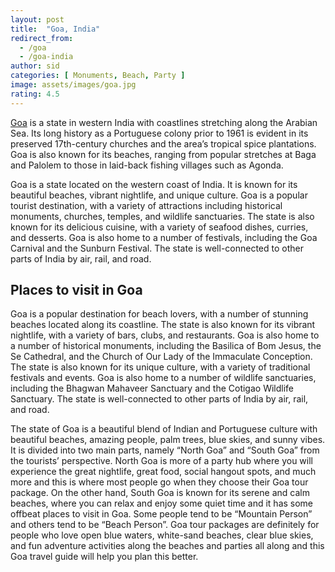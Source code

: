 ```yaml
---
layout: post
title:  "Goa, India"
redirect_from:
  - /goa
  - /goa-india
author: sid
categories: [ Monuments, Beach, Party ]
image: assets/images/goa.jpg
rating: 4.5
---
```

[Goa](https://www.justwravel.com/blog/goa-a-complete-travel-guide/) is a state in western India with coastlines stretching along the Arabian Sea. Its long history as a Portuguese colony prior to 1961 is evident in its preserved 17th-century churches and the area’s tropical spice plantations. Goa is also known for its beaches, ranging from popular stretches at Baga and Palolem to those in laid-back fishing villages such as Agonda.

Goa is a state located on the western coast of India. It is known for its beautiful beaches, vibrant nightlife, and unique culture. Goa is a popular tourist destination, with a variety of attractions including historical monuments, churches, temples, and wildlife sanctuaries. The state is also known for its delicious cuisine, with a variety of seafood dishes, curries, and desserts. Goa is also home to a number of festivals, including the Goa Carnival and the Sunburn Festival. The state is well-connected to other parts of India by air, rail, and road.

<h2>Places to visit in Goa</h2>

Goa is a popular destination for beach lovers, with a number of stunning beaches located along its coastline. The state is also known for its vibrant nightlife, with a variety of bars, clubs, and restaurants. Goa is also home to a number of historical monuments, including the Basilica of Bom Jesus, the Se Cathedral, and the Church of Our Lady of the Immaculate Conception. The state is also known for its unique culture, with a variety of traditional festivals and events. Goa is also home to a number of wildlife sanctuaries, including the Bhagwan Mahaveer Sanctuary and the Cotigao Wildlife Sanctuary. The state is well-connected to other parts of India by air, rail, and road.

The state of Goa is a beautiful blend of Indian and Portuguese culture with beautiful beaches, amazing people, palm trees, blue skies, and sunny vibes. It is divided into two main parts, namely “North Goa” and “South Goa” from the tourists’ perspective. North Goa is more of a party hub where you will experience the great nightlife, great food, social hangout spots, and much more and this is where most people go when they choose their Goa tour package. On the other hand, South Goa is known for its serene and calm beaches, where you can relax and enjoy some quiet time and it has some offbeat places to visit in Goa. Some people tend to be “Mountain Person” and others tend to be “Beach Person”. Goa tour packages are definitely for people who love open blue waters, white-sand beaches, clear blue skies, and fun adventure activities along the beaches and parties all along and this Goa travel guide will help you plan this better.


<div class="pa-carousel-widget" style="width:100%; height:480px; display:none;"
  data-link="https://www.justwravel.com/blog/goa-a-complete-travel-guide/"
  data-title="Goa, India"
  data-description="Beaches, activities, Feel good"
  data-delay="3">
  <object data="https://lh3.googleusercontent.com/dEEqOCt1Cn9Fd6q_RHRhUHCTbJt7zIcczv8Gbb1mMCleJCTKTw1lc5pCc6SmigRLnuJvUkOBp80w1eGbqgxaoC7s0ASHePsNngWkMfDrTEc3rPheNzVbFjA1AMD9mkNnJYfaG-oX1iQ=w1920-h1080"></object>
  <object data="https://lh3.googleusercontent.com/Ix16JiCug338VcmBfeGwMjRxqKh5ghCmpXtT_01wIG5C-goMaP74Ohske7rb_sf3EeW-0JehJXVLt9xSOm5Yc740x6eGv25zK_oQaIoyAAKWJyvMGvWRMWgKAN9tv3vD3uN0MBbHAWY=w1920-h1080"></object>
  <object data="https://lh3.googleusercontent.com/W9_Cw5bLE84rncIF4gyJfJY2G7oDqpfSpcDhP-UOvVXU44aCweJ9Pu3LT22yV-P7ppT-xw48lzwdpA-xin_26uHzkS_w52r9E8pdX3vyeN3uWBlm5gt46_KB79CaEWfsJ9e789E8qa4=w1920-h1080"></object>
  <object data="https://lh3.googleusercontent.com/MqOcHwoh0R_hiRNJYsmOGMksFwtlhUH4URkjOU2pmUOcWVTQTIhJUdAomM7rmeUR9OQ31bPirZKzT-kQVZMB5N-7VVyKHndtcAfmGKZgWRff-R8RgrecbXsOgVtzSNst40xy6SqJmrg=w1920-h1080"></object>
  <object data="https://lh3.googleusercontent.com/TxIcF9gpP95fKigSkGeG3Op3L3wDKNrSjGVWXZx7gxzQX9B7xkC4JepLmE_c9cVrWFF_DxXswh9K3hB9QXm1pFMArSEQ6zeWe3J7cp_LRNg7rgklrKVCOmmoN4z2rpgh14CATtm5n6g=w1920-h1080"></object>
  <object data="https://lh3.googleusercontent.com/3QCin7399o-5nUnJHdTzD6F5PV_3mZCfKSZBSB4stA0TemtFVLy1mpQVxPK50Hch0OnZtv-kpJTaud-an7xt-A6YRG9sQHwtihHmtD3OHzt3qYB5pBr6ZfPy_z8Vu_81GYOfunBGYLg=w1920-h1080"></object>
  <object data="https://lh3.googleusercontent.com/iah0yhtHSakN-9Sc0YGXvTDZ8EkJpRqWe_3SV4ntOp9qfDzdGKtCm5qrUnoooIpaIYl-6sJQ6UdCluxyENKmhqJ4_008VJOo6F2gbBvN236ttkhSBJbyTzMDxnunu3XrgALJ3K9kqqs=w1920-h1080"></object>
  <object data="https://lh3.googleusercontent.com/gTclgH4xLo4uJXY8fWH8LA3Zp-wQbhH0JNDbTlONKNJN7krdyOpZO3c1bwDdf0SQJbJbiIKn7P5heg3k99FirvRc8shskmxlme-0haPxBDXuCyuUB3SgEr5xY27eFbVbervR4MCUdww=w1920-h1080"></object>
  <object data="https://lh3.googleusercontent.com/E30GQgWCxWICR_TgKq2KvB_NkUhpQF0jrfM5R7Re9E14SlVXZSfqj1POdsJP0_ruBZEd70tmCIaif93ttEXO7-HWxsZo97A98PCy4NJ74n1jaCd3tCaxiiU6IxzipTvU2O1P0cIDQYc=w1920-h1080"></object>
  <object data="https://lh3.googleusercontent.com/8C21eCk2lkb9n72g8G5BfHTR5UVd9vOIeunKlFqovHTX_GX2NIwYvMHsOQm3s0FydbEIM5o1LF6pvyf7lqIZ_fCCPh6pnpIMVtAgifJyfdZQ5ScoHoHFLxYil_1caljzOythOKHcT0s=w1920-h1080"></object>
  <object data="https://lh3.googleusercontent.com/KZLbKUgCF3T2BwCl4ihdIAX93zJo8RDEvMJiOqj1m1oOZIfUXkn36Dyz8r0oC4IE0Hz6CwZb13b-TPBCZNcYWAMI1wjvgn-AGc1fomutvJXlj4qiJERR_JFzep7MR4lHIs9JXx1Hv6U=w1920-h1080"></object>
  <object data="https://lh3.googleusercontent.com/L4G09Vq7ywu4b_XDxmWDSz2p7h70XgLEnhrMbD9Aqq4sLyqr3ZLvOU5cNslxIoqbIkoeefaiY4ZjgxSunHl9-kXc8zhNQPK7fh9BV6DovZyEGbnt0yAWwvRY5N8xSfWweI0C2xgkVg0=w1920-h1080"></object>
  <object data="https://lh3.googleusercontent.com/MFKIs1J6x_x_ijMf85chthCxM5_EorbCMtHkbGpWB2cp2DV1fmNi60fOIK0orAiYAmbAiUx_Jgr4JvtT73gbUN7wnn72plwG1hLiuzU-8AMOYX1g3uooS_0EwJhl_Ta7-odTD9PQSXs=w1920-h1080"></object>
  <object data="https://lh3.googleusercontent.com/GC7utR10KlKJaQp-Jpd3-8uOgcktpyaHJVJ7pnbx22iHgcsw_9jKSccVHcX5xssL3zQuo_Be3ipYd1rZVsf_lyVETxGHFAPY8FPaP9rFhLNeygyM0WA00Ov2KH8EXC4JTuIJFxX6Yb0=w1920-h1080"></object>
  <object data="https://lh3.googleusercontent.com/XtCWxgwx4YFQaKpMiBpM8auZ7pRR9fF9uJvbAb6A4bIAvPZiHgvRzsIokxN39zmWERAbfBr_H469FgJQsxyuGAuVkRPRVOT5t324s50JtCiya94W2Xp6m_34KnhU9CUVN8Pz11KL6R4=w1920-h1080"></object>
  <object data="https://lh3.googleusercontent.com/4Pz-PspCiwyb4ow4Flnz-XE5S13PkqtMw6xzZ0VsNPl3Z36hi7MUSocQUHj7NbnFaZL_0rHAd3M0CCdMt8FvhyWsNDx7HSSiH38_fJwawBMQGzp4xtPyDBrqMK1klTf7b5kvnx9lk78=w1920-h1080"></object>
  <object data="https://lh3.googleusercontent.com/R6eY5jZG2YxLy7Z6QImMfg1l45WcBOsKjFd9ORoKVzCQ3kL6OuMvEMtDd068hNuWq-LkxcE3VLeRbZXVATbIb_Go4tQU0sA7Q42-2d_RmWz9NL2QfyT61NkyfJFsO-z0sJ5D0SauK6E=w1920-h1080"></object>
  <object data="https://lh3.googleusercontent.com/CA-imbItKilAELmbLYKdMENXUe6TupbrNoydTPAXXVEAbDcnnkEyV1E87MIJSNfky5z5sa2e5zFhsal0w3YnXu2ctTchWAQn5WKrQ0OKdsX9BN5tKFYbU9vXDmCeHYLc09RwYg5x_3E=w1920-h1080"></object>
  <object data="https://lh3.googleusercontent.com/OBZ6cA669_33zpu6y_5ENrdw4aGjXvlwqOb07nz7ODH5sxNG9shsaDn2S9gMvu2VOEU1UUx6xJHdTAI-9piQfEKkYzshDnocmxgedTJIH00Ujzr35N0AGvS9F0rzPoCNYwldUnKuFCk=w1920-h1080"></object>
  <object data="https://lh3.googleusercontent.com/8B9liSg8cW7auPtaMwhW8vGCgakxbhE7r9m4x4gvPF5oQSknZj5WHZ3Q3dmDlmA2dP76z5HfFqov7KwhGnJKARAp9v2qHPs1luuIzT5-AA92uJmG5ZT9-e82uilAGYsPVi_ueumueRM=w1920-h1080"></object>
  <object data="https://lh3.googleusercontent.com/QHD5MPYee7SW90qUAmM12Ska7PU2B-f44f-slmsnOnQ5Ymt57GrakF_rTDJm8l4IGPt8HiLLnGxCDpBQ9gY_iugkG0H75gHL7E3Uh2zxeriPvlYa-tcfAHokF9XPFD00n845L537-jw=w1920-h1080"></object>
  <object data="https://lh3.googleusercontent.com/-_MyAvujhQ-PhS8dJLjDfqFC7z0H6AKdiu0LWx7-t8qEPFettn2cHojIuf_b8GCUzLHTNu3MD_QJGopRD3AawGn-lGT2DMoXfm8bXXxd7xwOiBFgQGzl1f9rnDRpRmKH08tE7KKAalY=w1920-h1080"></object>
</div>
